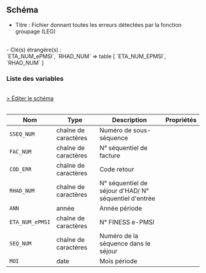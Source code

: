 ## Schéma

- Titre : Fichier donnant toutes les erreurs détectées par la fonction groupage (LEG)
<br />
- Clé(s) étrangère(s) : <br />
`ETA_NUM_ePMSI`, `RHAD_NUM` => table <PreviewPage text="T_HADaaB" link="/tables/T_HADaaB" /> [ `ETA_NUM_EPMSI`, `RHAD_NUM` ]<br />

### Liste des variables
<br />
<div>
    <a href="https://gitlab.com/healthdatahub/schema-snds/edit/master/schemas/PMSI/PMSI%20HAD/T_HADaaLEG.json"  
    arget="_blank" rel="noopener noreferrer">> Éditer le schéma</a>
    <OutboundLink />
</div>
<br />

Nom|Type|Description|Propriétés
-|-|-|-
`SSEQ_NUM`|chaîne de caractères|Numéro de sous-séquence||
`FAC_NUM`|chaîne de caractères|N° séquentiel de facture||
`COD_ERR`|chaîne de caractères|Code retour||
`RHAD_NUM`|chaîne de caractères|N° séquentiel de séjour d&#x27;HAD/ N° séquentiel d&#x27;entrée||
`ANN`|année|Année période||
`ETA_NUM_ePMSI`|chaîne de caractères|N° FINESS e-PMSI||
`SEQ_NUM`|chaîne de caractères|Numéro de la séquence dans le séjour||
`MOI`|date|Mois période||

